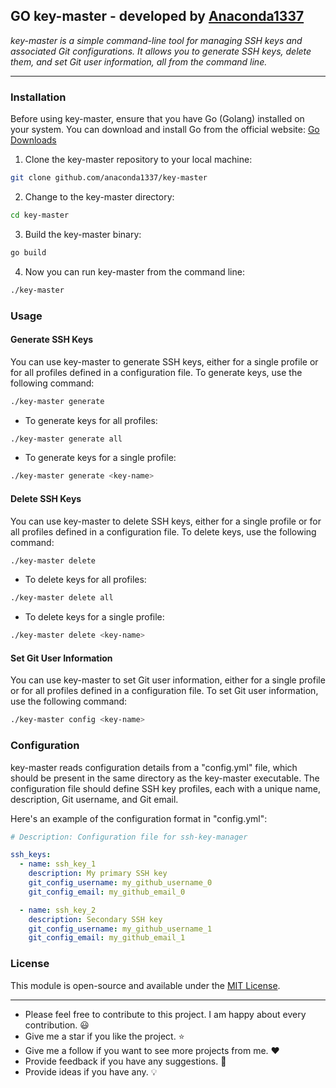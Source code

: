 ## GO key-master - developed by [Anaconda1337](https://github.com/anaconda1337)
_key-master is a simple command-line tool for managing SSH keys and associated Git configurations. It allows you to generate SSH keys, delete them, and set Git user information, all from the command line._

<hr>

### Installation
Before using key-master, ensure that you have Go (Golang) installed on your system. You can download and install Go from the official website: [Go Downloads](https://go.dev/dl/)

1. Clone the key-master repository to your local machine:
```bash
git clone github.com/anaconda1337/key-master
```

2. Change to the key-master directory:
```bash
cd key-master
```

3. Build the key-master binary:
```bash
go build
```

4. Now you can run key-master from the command line:
```bash
./key-master
```

### Usage

#### Generate SSH Keys
You can use key-master to generate SSH keys, either for a single profile or for all profiles defined in a configuration file. To generate keys, use the following command:
```bash
./key-master generate
```
- To generate keys for all profiles:
```bash
./key-master generate all
```
- To generate keys for a single profile:
```bash
./key-master generate <key-name>
```

#### Delete SSH Keys
You can use key-master to delete SSH keys, either for a single profile or for all profiles defined in a configuration file. To delete keys, use the following command:
```bash
./key-master delete
```
- To delete keys for all profiles:
```bash
./key-master delete all
```
- To delete keys for a single profile:
```bash
./key-master delete <key-name>
```

#### Set Git User Information
You can use key-master to set Git user information, either for a single profile or for all profiles defined in a configuration file. To set Git user information, use the following command:
```bash
./key-master config <key-name>
```

### Configuration
key-master reads configuration details from a "config.yml" file, which should be present in the same directory as the key-master executable. The configuration file should define SSH key profiles, each with a unique name, description, Git username, and Git email.

Here's an example of the configuration format in "config.yml":
```yaml
# Description: Configuration file for ssh-key-manager

ssh_keys:
  - name: ssh_key_1
    description: My primary SSH key
    git_config_username: my_github_username_0
    git_config_email: my_github_email_0

  - name: ssh_key_2
    description: Secondary SSH key
    git_config_username: my_github_username_1
    git_config_email: my_github_email_1

```

### License
This module is open-source and available under the [MIT License](https://opensource.org/license/mit/).

<hr>

- Please feel free to contribute to this project. I am happy about every contribution. :smiley:
- Give me a star if you like the project. :star:
- Give me a follow if you want to see more projects from me. :heart:
- Provide feedback if you have any suggestions. :speech_balloon:
- Provide ideas if you have any. :bulb: